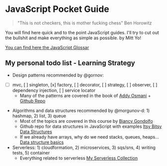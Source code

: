 # JavaScript Pocket Guide

> "This is not checkers, this is mother fucking chess" Ben Horowitz

You will find here quick and to the point JavaScript guides. I'll try to cut out the bullshit and make everything as simple as possible. by Mitt Yo!

[You can find here the JavaScript Glossar](https://docs.google.com/spreadsheets/d/1_f7PLYnoB9fPp0K2ZmkKr2sFo1oZxK0tDRugsRXeENg/edit#gid=0)

## My personal todo list - Learning Strategy

* Design patterns recommended by @gornov: 
- [ ] mvc, [ ] singleton, [x] factory, [ ] decorator, [ ] strategy, [ ] observer, [ ] dependency injection, [ ] service locator
    + Many of the patterns are covered in the book of [Addy Osmani](https://addyosmani.com/resources/essentialjsdesignpatterns/book/) + [Github Repo](https://github.com/addyosmani/essential-js-design-patterns)
* Algorithms and data structures recommended by @morgunov-d: 1) hashmap, 2) list, 3) queue
    + Most of the topics are covered in this course by [Biancy Gondolfo](https://frontendmasters.com/courses/data-structures-algorithms/)
    + Github repo for data structures in JavaScript with examples [Itsy Bitsy Data Structures](https://github.com/jamiebuilds/itsy-bitsy-data-structures)
    + If we already have arrays, why do we need stacks, queues, heaps...  [Data structure basics](http://algosaur.us/data-structures-basics/)
* Serverless: 1) cloudformation, 2) microservices, 3) sqs/sns, 4) writing tests, 5) container
    + Everything related to serverless [My Serverless Collection](https://github.com/mittyo/javascript-pocketguide/tree/master/serverless)